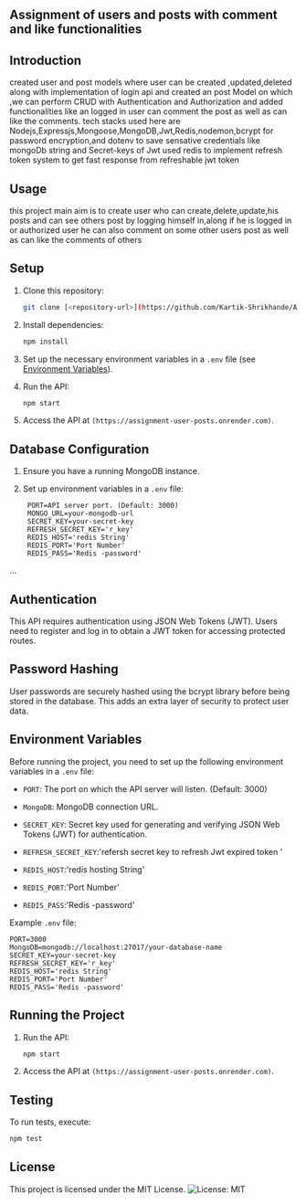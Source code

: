 ## Assignment of users and posts with comment and like functionalities

## Introduction
created user and post models where user can be created ,updated,deleted along with implementation of login api and created an post Model on which ,we can perform CRUD with Authentication and Authorization and added functionalities like an logged in user can comment the post as well as can like the comments. tech stacks used here are Nodejs,Expressjs,Mongoose,MongoDB,Jwt,Redis,nodemon,bcrypt for password encryption,and dotenv to save sensative credentials like mongoDb string and Secret-keys of Jwt used redis to implement refresh token system to get fast response from refreshable jwt token

## Usage
this project main aim is to create user who can create,delete,update,his posts and can see others post by logging himself in,along if he is logged in or authorized user he can also comment on some other users post as well as can like the comments of others 

## Setup
1. Clone this repository:
   ```bash
   git clone [<repository-url>](https://github.com/Kartik-Shrikhande/Assignment_users_posts.git)
   ```


2. Install dependencies:
   ```bash
   npm install
   ```

3. Set up the necessary environment variables in a `.env` file (see [Environment Variables](#environment-variables)).

4. Run the API:
   ```bash
   npm start
   ```

5. Access the API at `(https://assignment-user-posts.onrender.com)`.


## Database Configuration
1. Ensure you have a running MongoDB instance.
2. Set up environment variables in a `.env` file:

        PORT=API server port. (Default: 3000)
        MONGO_URL=your-mongodb-url
        SECRET_KEY=your-secret-key
        REFRESH_SECRET_KEY='r_key'
        REDIS_HOST='redis String'
        REDIS_PORT='Port Number'
        REDIS_PASS='Redis -password'

...


## Authentication
This API requires authentication using JSON Web Tokens (JWT). Users need to register and log in to obtain a JWT token for accessing protected routes.


## Password Hashing
User passwords are securely hashed using the bcrypt library before being stored in the database. This adds an extra layer of security to protect user data.



## Environment Variables
Before running the project, you need to set up the following environment variables in a `.env` file:

- `PORT`: The port on which the API server will listen. (Default: 3000)

- `MongoDB`: MongoDB connection URL.

- `SECRET_KEY`: Secret key used for generating and verifying JSON Web Tokens (JWT) for authentication.

- `REFRESH_SECRET_KEY`:'refersh secret key to refresh Jwt expired token '

- `REDIS_HOST`:'redis hosting String'

- `REDIS_PORT`:'Port Number'
   
- `REDIS_PASS`:'Redis -password'

Example `.env` file:

```Plaintext:-
PORT=3000
MongoDB=mongodb://localhost:27017/your-database-name
SECRET_KEY=your-secret-key
REFRESH_SECRET_KEY='r_key'
REDIS_HOST='redis String'
REDIS_PORT='Port Number'
REDIS_PASS='Redis -password'
```

## Running the Project
1. Run the API:
   ```bash
   npm start
   ```

2. Access the API at `(https://assignment-user-posts.onrender.com)`.



## Testing
To run tests, execute:
```bash
npm test
```


## License
This project is licensed under the MIT License. ![License: MIT](https://img.shields.io/badge/License-MIT-yellow.svg)
